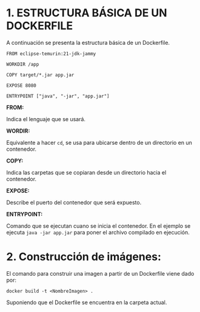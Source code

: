 # 1. ESTRUCTURA BÁSICA DE UN DOCKERFILE

A continuación se presenta la estructura básica de un Dockerfile.

````
FROM eclipse-temurin:21-jdk-jammy  

WORKDIR /app

COPY target/*.jar app.jar

EXPOSE 8080

ENTRYPOINT ["java", "-jar", "app.jar"]
````

**FROM:** 

Indica el lenguaje que se usará.

**WORDIR:**

Equivalente a hacer ``cd``, se usa para ubicarse dentro de un directorio en un contenedor.

**COPY:**

Indica las carpetas que se copiaran desde un directorio hacia el contenedor.

**EXPOSE:**

Describe el puerto del contenedor que será expuesto.

**ENTRYPOINT:**

Comando que se ejecutan cuano se inicia el contenedor. En el ejemplo se ejecuta ``java -jar app.jar`` para poner el archivo compilado en ejecución.

# 2. Construcción de imágenes:

El comando para construir una imagen a partir de un Dockerfile viene dado por:

``docker build -t <NombreImagen> .`` 

Suponiendo que el Dockerfile se encuentra en la carpeta actual.







